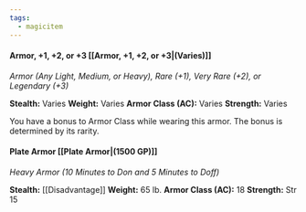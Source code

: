 ```yaml
---
tags:
  - magicitem
---
```

#### Armor, +1, +2, or +3 [[Armor, +1, +2, or +3|(Varies)]]
*Armor (Any Light, Medium, or Heavy), Rare (+1), Very Rare (+2), or Legendary (+3)*

**Stealth:** Varies **Weight:** Varies
**Armor Class (AC):** Varies
**Strength:** Varies

You have a bonus to Armor Class while wearing this armor. The bonus is determined by its rarity.
#### Plate Armor [[Plate Armor|(1500 GP)]]
*Heavy Armor (10 Minutes to Don and 5 Minutes to Doff)*

**Stealth:** [[Disadvantage]] **Weight:** 65 lb.
**Armor Class (AC):** 18
**Strength:** Str 15